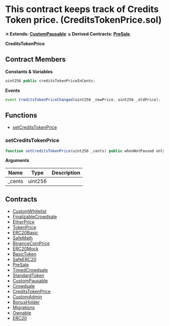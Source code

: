 ﻿# This contract keeps track of Credits Token price. (CreditsTokenPrice.sol)

**↗ Extends: [CustomPausable](CustomPausable.md)**
**↘ Derived Contracts: [PreSale](PreSale.md)**.

**CreditsTokenPrice**

## Contract Members
**Constants & Variables**

```js
uint256 public creditsTokenPriceInCents;
```

**Events**

```js
event CreditsTokenPriceChanged(uint256 _newPrice, uint256 _oldPrice);
```

## Functions

- [setCreditsTokenPrice](#setcreditstokenprice)

### setCreditsTokenPrice

```js
function setCreditsTokenPrice(uint256 _cents) public whenNotPaused onlyAdmin
```

**Arguments**

| Name        | Type           | Description  |
| ------------- |------------- | -----|
| _cents | uint256 |  | 

## Contracts

- [CustomWhitelist](CustomWhitelist.md)
- [FinalizableCrowdsale](FinalizableCrowdsale.md)
- [EtherPrice](EtherPrice.md)
- [TokenPrice](TokenPrice.md)
- [ERC20Basic](ERC20Basic.md)
- [SafeMath](SafeMath.md)
- [BinanceCoinPrice](BinanceCoinPrice.md)
- [ERC20Mock](ERC20Mock.md)
- [BasicToken](BasicToken.md)
- [SafeERC20](SafeERC20.md)
- [PreSale](PreSale.md)
- [TimedCrowdsale](TimedCrowdsale.md)
- [StandardToken](StandardToken.md)
- [CustomPausable](CustomPausable.md)
- [Crowdsale](Crowdsale.md)
- [CreditsTokenPrice](CreditsTokenPrice.md)
- [CustomAdmin](CustomAdmin.md)
- [BonusHolder](BonusHolder.md)
- [Migrations](Migrations.md)
- [Ownable](Ownable.md)
- [ERC20](ERC20.md)
